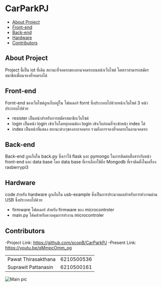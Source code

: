 # CarParkPJ

- [About Project](#About-Project)
- [Front-end](#Front-end)
- [Back-end](#Back-end)
- [Hardware](#Hardware)
- [Contributors](#Contributors)

## About Project


Project นี้เป็น iot ที่เดิน สถานะที่จอดรถของลานจอดรถบนหน้าเว็บไซต์ โดยเราสามารถสมัครสมาชิกเพื่อนจองที่จอดรถได้

## Front-end 
Fornt-end ของเว็บไซต์ถูกเก็บอยู่ใน โฟลเดอร์ fornt ซึ่งประกอบไปด้วยหน้าเว็บไซต์ 3 หน้าประกอบไปด้วย 
- resister เป็นหน้าสำหรับการสมัครสมาชิกเว็บไซต์
- login เป็นหน้า login เข้าเว็บโดยทุกคนต้อง login เข้าเว็บก่อนที่จะเข้าหน้า index ได้
- index เป็นหน้าที่แสดง สถานะต่างๆของลากจอดรถ รวมถึงการจองที่จอดรถในลานจอดรถ

## Back-end
Back-end ถูกเก็บใน back.py ซึ่งเราใช้ flask และ pymongo ในการติดต่อสื่อสารกับหน้า front-end และ data base โดย data base ที่เราเลือกใช้คือ Mongodb ที่เราติดตั้งในเครื่อง rasberrypi3
                                  
## Hardware                                 
code สำหรับ hardware ถูกเก็บใน usb-example ซึ่งเป็นการประมวลผลสำหรับการทำงานผ่าน USB ซึ่งประกอบไปด้วย
- firmware โฟลเดอร์ สำหรับ firmware ของ microcontroler
- main.py โค้ดสำหรับควบคุมการทำงาน microcontroler
                                  
## Contributors

-Project Link: <https://github.com/scopB/CarParkPJ>
-Present Link: <https://youtu.be/qMmpcOmm_og>

|                       |            |
| ----------------------| ---------- |
|Pawat Thirasakthana    | 6210500536 |
|Suprawit Pattanasin    | 6210500161 |

![Main pic](https://i.ibb.co/mvBb1Cb/pic1.jpg)
